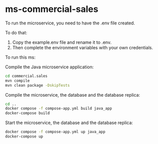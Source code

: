 # ms-commercial-sales

To run the microservice, you need to have the .env file created.

To do that:
1. Copy the example.env file and rename it to .env.
2. Then complete the environment variables with your own credentials.

To run this ms:


Compile the Java microservice application:
```bash
cd commercial.sales
mvn compile
mvn clean package -DskipTests

```

Compile the microservice, the database and the database replica:
```bash
cd ..
docker compose -f compose-app.yml build java_app
docker-compose build
```

Start the microservice, the database and the database replica:
```bash
docker compose -f compose-app.yml up java_app
docker-compose up
```